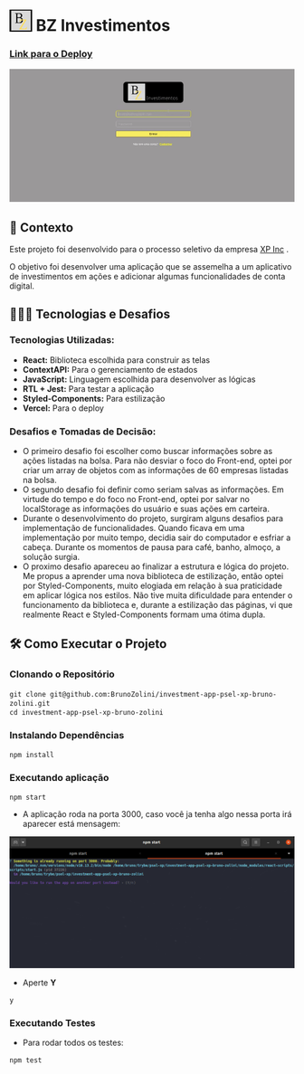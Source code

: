 <h1> 
  <img src='./src/assets/images/LogoSimples.png' atl='App-Logo' style='width: 40px;'> 
  BZ Investimentos
</h1>

<h3><a href="https://bzinvestimentos.vercel.app/" target="_blank">Link para o Deploy</a></h3>

<img src='./src/assets/images/working-app.gif' atl='Gif-app-working'/>

## 💬 Contexto

<p>Este projeto foi desenvolvido para o processo seletivo da empresa <a href="https://www.xpinc.com/" target="_blank">XP Inc</a> .</p>
<p>O objetivo foi desenvolver uma aplicação que se assemelha a um aplicativo de investimentos em ações e adicionar algumas funcionalidades de conta digital.</p>

## 👨🏼‍💻 Tecnologias e Desafios

### Tecnologias Utilizadas:

* **React:** Biblioteca escolhida para construir as telas
* **ContextAPI:** Para o gerenciamento de estados
* **JavaScript:** Linguagem escolhida para desenvolver as lógicas
* **RTL + Jest:** Para testar a aplicação
* **Styled-Components:** Para estilização
* **Vercel:** Para o deploy

### Desafios e Tomadas de Decisão:

* O primeiro desafio foi escolher como buscar informações sobre as ações listadas na bolsa. Para não desviar o foco do Front-end, optei por criar um array de objetos com as informações de 60 empresas listadas na bolsa.
* O segundo desafio foi definir como seriam salvas as informações. Em virtude do tempo e do foco no Front-end, optei por salvar no localStorage as informações do usuário e suas ações em carteira.
* Durante o desenvolvimento do projeto, surgiram alguns desafios para implementação de funcionalidades. Quando ficava em uma implementação por muito tempo, decidia sair do computador e esfriar a cabeça. Durante os momentos de pausa para café, banho, almoço, a solução surgia. 
* O proximo desafio apareceu ao finalizar a estrutura e lógica do projeto. Me propus a aprender uma nova biblioteca de estilização, então optei por Styled-Components, muito elogiada em relação à sua praticidade em aplicar lógica nos estilos. Não tive muita dificuldade para entender o funcionamento da biblioteca e, durante a estilização das páginas, vi que realmente React e Styled-Components formam uma ótima dupla.

## 🛠 Como Executar o Projeto

### Clonando o Repositório

```
git clone git@github.com:BrunoZolini/investment-app-psel-xp-bruno-zolini.git
cd investment-app-psel-xp-bruno-zolini
``` 

### Instalando Dependências
```
npm install
``` 
### Executando aplicação


```
npm start
```
* A aplicação roda na porta 3000, caso você ja tenha algo nessa porta irá aparecer está mensagem: 

<img src='./src/assets/images/change-port.png' atl='change-port'/>

* Aperte **Y**

```
y
```



  ### Executando Testes

* Para rodar todos os testes: 

```
npm test
```
